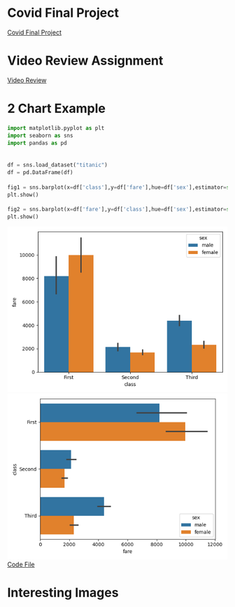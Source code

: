 
# Covid Final Project
[Covid Final Project](/CovidProject)


# Video Review Assignment
[Video Review](Journalism%20in%20the%20Age%20of%20Data%20Review.pdf)

# 2 Chart Example
```python
import matplotlib.pyplot as plt
import seaborn as sns
import pandas as pd


df = sns.load_dataset("titanic")
df = pd.DataFrame(df)

fig1 = sns.barplot(x=df['class'],y=df['fare'],hue=df['sex'],estimator=sum)
plt.show()

fig2 = sns.barplot(x=df['fare'],y=df['class'],hue=df['sex'],estimator=sum,orient="h")
plt.show()
```

![Figure 1](fig1.png)
![Figure 2](fig2.png)<br/>
[Code File](main.py)<br/>

# Interesting Images

